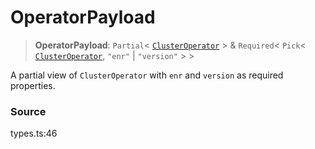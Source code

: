 # OperatorPayload

> **OperatorPayload**: `Partial`< [`ClusterOperator`](clusteroperator.md) > & `Required`< `Pick`< [`ClusterOperator`](clusteroperator.md), `"enr"` | `"version"` > >

A partial view of `ClusterOperator` with `enr` and `version` as required properties.

### Source

types.ts:46

